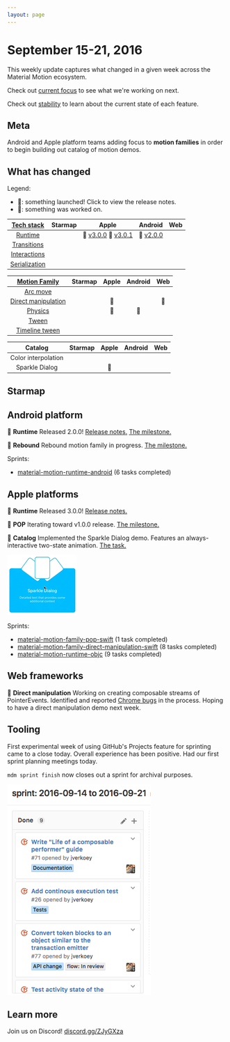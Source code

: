 ```yaml
---
layout: page
---
```


# September 15-21, 2016

This weekly update captures what changed in a given week across the Material Motion ecosystem.

Check out [current focus](current_focus) to see what we're working on next.

Check out [stability](stability) to learn about the current state of each feature.

## Meta

Android and Apple platform teams adding focus to **motion families** in order to begin building out catalog of motion demos.

## What has changed

Legend:

- 🎉: something launched! Click to view the release notes.
- 📝: something was worked on.

| [Tech stack](https://material-motion.github.io/material-motion/starmap/specifications/#tech-stack)    | Starmap | Apple | Android | Web |
|:-------------:|:-------:|:-----:|:-------:|:---:|
| [Runtime](https://material-motion.github.io/material-motion/starmap/specifications/runtime/)       | &nbsp; | 🎉 [v3.0.0](https://github.com/material-motion/material-motion-runtime-objc/releases/tag/v3.0.0) 🎉 [v3.0.1](https://github.com/material-motion/material-motion-runtime-objc/releases/tag/v3.0.1) | 🎉 [v2.0.0](https://github.com/material-motion/material-motion-runtime-android/releases/tag/2.0.0) | &nbsp; |
| [Transitions](https://material-motion.github.io/material-motion/starmap/specifications/transitions)   | &nbsp; | &nbsp; | &nbsp; | &nbsp; |
| [Interactions](https://material-motion.github.io/material-motion/starmap/specifications/interactions)  | &nbsp; | &nbsp; | &nbsp; | &nbsp; |
| [Serialization](https://material-motion.github.io/material-motion/starmap/specifications/serialization) | &nbsp; | &nbsp; | &nbsp; | &nbsp; |

| [Motion Family](https://material-motion.github.io/material-motion/starmap/specifications/motion-family)       | Starmap | Apple | Android | Web |
|:-------------------:|:-------:|:-----:|:-------:|:---:|
| [Arc move](https://material-motion.github.io/material-motion/starmap/specifications/motion_family/arc_move)            | &nbsp; | &nbsp; | &nbsp; | &nbsp; |
| [Direct manipulation](https://material-motion.github.io/material-motion/starmap/specifications/motion_family/direct_manipulation) | &nbsp; | 📝 |  &nbsp; | 📝 |
| [Physics](https://material-motion.github.io/material-motion/starmap/specifications/motion_family/physics)             | &nbsp; | 📝 |  📝 | &nbsp; |
| [Tween](https://material-motion.github.io/material-motion/starmap/specifications/motion_family/tween)               | &nbsp; | &nbsp; |  &nbsp; | &nbsp; |
| [Timeline tween](https://material-motion.github.io/material-motion/starmap/specifications/motion_family/timeline_tween)      | &nbsp; | &nbsp; | &nbsp; | &nbsp; |

| Catalog | Starmap | Apple  | Android | Web    |
|:-------:|:------:|:------:|:-------:|:------:|
|  Color interpolation | &nbsp; | &nbsp; |  &nbsp; | &nbsp; |
|  Sparkle Dialog | &nbsp; | 📝 |  &nbsp; | &nbsp; |

## Starmap

## Android platform

🎉 **Runtime** Released 2.0.0! [Release notes.](https://github.com/material-motion/material-motion-runtime-android/releases/tag/2.0.0) [The milestone.](https://github.com/material-motion/material-motion-runtime-android/milestone/4)

📝 **Rebound** Rebound motion family in progress. [The milestone.](https://github.com/material-motion/material-motion-family-rebound-android/milestone/1)

Sprints:

- [material-motion-runtime-android](https://github.com/material-motion/material-motion-runtime-android/projects/2) (6 tasks completed)

## Apple platforms

🎉 **Runtime** Released 3.0.0! [Release notes.](https://github.com/material-motion/material-motion-runtime-objc/releases/tag/v3.0.0)

📝 **POP** Iterating toward v1.0.0 release. [The milestone.](https://github.com/material-motion/material-motion-family-pop-swift/milestone/1)

📝 **Catalog** Implemented the Sparkle Dialog demo. Features an always-interactive two-state animation. [The task.](https://github.com/material-motion/material-motion-catalog-swift/issues/1)


![](2016-09-21-sparkledialog.gif)

Sprints:

- [material-motion-family-pop-swift](https://github.com/material-motion/material-motion-family-pop-swift/projects/2) (1 task completed)
- [material-motion-family-direct-manipulation-swift](https://github.com/material-motion/material-motion-family-direct-manipulation-swift/projects/3) (8 tasks completed)
- [material-motion-runtime-objc](https://github.com/material-motion/material-motion-runtime-objc/projects/6) (9 tasks completed)

## Web frameworks
📝 **Direct manipulation** Working on creating composable streams of PointerEvents.  Identified and reported [Chrome bugs](https://bugs.chromium.org/p/chromium/issues/list?can=1&q=pointerevent+brentons&colspec=ID+Pri+M+Stars+ReleaseBlock+Component+Status+Owner+Summary+OS+Modified&x=m&y=releaseblock&cells=ids) in the process.  Hoping to have a direct manipulation demo next week.

## Tooling

First experimental week of using GitHub's Projects feature for sprinting came to a close today. Overall experience has been positive. Had our first sprint planning meetings today.

`mdm sprint finish` now closes out a sprint for archival purposes.

![](2016-09-21-sprints.png)

## Learn more

Join us on Discord! [discord.gg/ZJyGXza](https://discord.gg/ZJyGXza)

